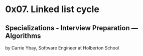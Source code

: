 # 0x07. Linked list cycle

## Specializations - Interview Preparation ― Algorithms

by Carrie Ybay, Software Engineer at Holberton School
